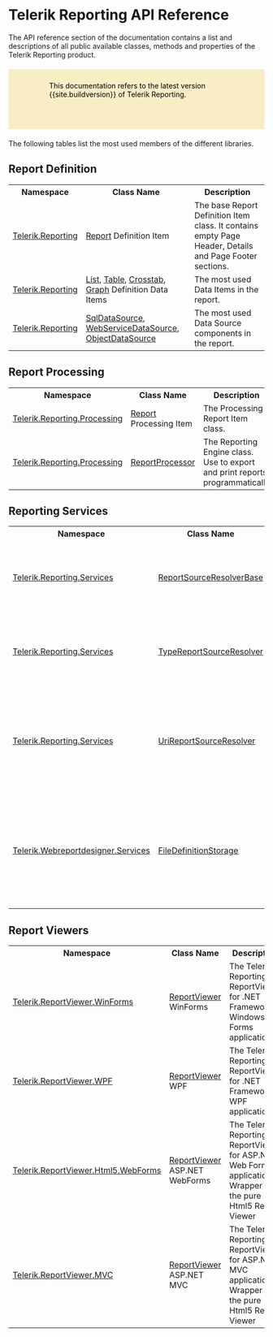 <style>
article {
  background: transparent !important;
}

div.contribution-panel {
  display: none;
}

blockquote {
  border: 0;
  margin: 20px 0;
  min-height: 70px;
  padding: 24px 80px;
  background-color: #f9edc6;
  background-image: url("/reporting/assets/important-icon.svg");
  color: #fff;
  background-repeat: no-repeat;
  background-size: 48px;
  background-position: center;
  background-position-x: 16px;
  background-position-y: 50%;
  color: #000000; }
  blockquote:not(.alert-note) a, blockquote:not(.alert-note) a:link {
    color: #000000;
    text-decoration: underline; }
    blockquote:not(.alert-note) a:hover, blockquote:not(.alert-note) a:active, blockquote:not(.alert-note) a:focus, blockquote:not(.alert-note) a:link:hover, blockquote:not(.alert-note) a:link:active, blockquote:not(.alert-note) a:link:focus {
      color: #000000;
      text-decoration: none !important; }
  blockquote p:first-child,
  blockquote ul:first-child,
  blockquote ol:first-child {
    margin-top: 0; }
  blockquote p:last-child,
  blockquote ul:last-child,
  blockquote ol:last-child {
    margin-bottom: 0; }
  blockquote.disclaimer {
    background-color: #eaebec;
    color: #4f5d6c; }
    blockquote.disclaimer p:first-child {
      color: #36393f; }
  blockquote.alert-note {
    margin-top: 2em;
    margin-bottom: 2em;
    background-color: #eaebec;
    color: #4f5d6c; }
  blockquote.important {
    background-color: #f9edc6;
    background-image: url("/reporting/assets/important-icon.svg"); }
  blockquote.caution {
    background-color: #f7e1df;
    background-image: url("/reporting/assets/caution-icon.svg"); }
  blockquote.tip {
    background-color: #e4f1df;
    background-image: url("/reporting/assets/tip-icon.svg"); }


article:not(.api-reference)>p:first-child, article:not(.api-reference) h1+p {
  font-size: 18px;
  font-weight: 300;
  line-height: 24px;
  margin-top: 15px;
  margin-bottom: 20px;
  font-family: "Roboto", Helvetica, Arial, sans-serif;
  color: #8a959f;
}

@media (min-width: 768px) {
  article:not(.api-reference)>p:first-child, article:not(.api-reference) h1+p {
    font-size: 22px;
    line-height: 28px;
  }
}

@media (min-width: 1025px) {
  article:not(.api-reference)>p:first-child, article:not(.api-reference) h1+p {
    font-size: 26px;
    line-height: 32px;
  }
}

</style>

# Telerik Reporting API Reference

The API reference section of the documentation contains a list and descriptions of all public available classes, methods and properties of the Telerik Reporting product.

> This documentation refers to the latest version {{site.buildversion}} of Telerik Reporting.

The following tables list the most used members of the different libraries.

## Report Definition

<table>
	<tbody>
		<tr>
			<th><span style="font-weight: bold;">Namespace</span></th>
			<th><span style="font-weight: bold;">Class Name</span></th>
			<th><span style="font-weight: bold;">Description</span></th>
		</tr>
		<tr>
			<td><a href="/api/Telerik.Reporting">Telerik.Reporting</a></td>
			<td><a href="/api/Telerik.Reporting.Report">Report</a> Definition Item</td>
			<td>The base Report Definition Item class. It contains empty Page Header, Details and Page Footer sections.</td>
		</tr>
		<tr>
			<td><a href="/api/Telerik.Reporting">Telerik.Reporting</a></td>
			<td><a href="/api/Telerik.Reporting.List">List</a>, <a href="/api/Telerik.Reporting.Table">Table</a>, <a href="/api/Telerik.Reporting.Crosstab">Crosstab</a>, <a href="/api/Telerik.Reporting.Graph">Graph</a> Definition Data Items</td>
			<td>The most used Data Items in the report.</td>
		</tr>
		<tr>
			<td><a href="/api/Telerik.Reporting">Telerik.Reporting</a></td>
			<td><a href="/api/Telerik.Reporting.SqlDataSource">SqlDataSource</a>, <a href="/api/Telerik.Reporting.WebServiceDataSource">WebServiceDataSource</a>, <a href="/api/Telerik.Reporting.ObjectDataSource">ObjectDataSource</a></td>
			<td>The most used Data Source components in the report.</td>
		</tr>
	</tbody>
</table>

## Report Processing

<table>
	<tbody>
		<tr>
			<th><span style="font-weight: bold;">Namespace</span></th>
			<th><span style="font-weight: bold;">Class Name</span></th>
			<th><span style="font-weight: bold;">Description</span></th>
		</tr>
		<tr>
			<td><a href="/api/Telerik.Reporting.Processing">Telerik.Reporting.Processing</a></td>
			<td><a href="/api/Telerik.Reporting.Processing.Report">Report</a> Processing Item</td>
			<td>The Processing Report Item class.</td>
		</tr>
		<tr>
			<td><a href="/api/Telerik.Reporting.Processing">Telerik.Reporting.Processing</a></td>
			<td><a href="/api/Telerik.Reporting.Processing.ReportProcessor">ReportProcessor</a></td>
			<td>The Reporting Engine class. Use to export and print reports programmatically</td>
		</tr>
	</tbody>
</table>

## Reporting Services

<table>
	<tbody>
		<tr>
			<th><span style="font-weight: bold;">Namespace</span></th>
			<th><span style="font-weight: bold;">Class Name</span></th>
			<th><span style="font-weight: bold;">Description</span></th>
		</tr>
		<tr>
			<td><a href="/api/Telerik.Reporting.Services">Telerik.Reporting.Services</a></td>
			<td><a href="/api/Telerik.Reporting.Services.ReportSourceResolverBase">ReportSourceResolverBase</a></td>
			<td>The Telerik Reporting REST Service basic ReportSource Resolver class for ASP.NET Framework.</td>
		</tr>
		<tr>
			<td><a href="/api/Telerik.Reporting.Services">Telerik.Reporting.Services</a></td>
			<td><a href="/api/Telerik.Reporting.Services.TypeReportSourceResolver">TypeReportSourceResolver</a></td>
			<td>The Telerik Reporting REST Service built-in ReportSource Resolver for CLR (CS/VB) report definitions.</td>
		</tr>
		<tr>
			<td><a href="/api/Telerik.Reporting.Services">Telerik.Reporting.Services</a></td>
			<td><a href="/api/Telerik.Reporting.Services.UriReportSourceResolver">UriReportSourceResolver</a></td>
			<td>The Telerik Reporting REST Service built-in ReportSource Resolver for declarative (TRDP/TRDX/TRBP) report definitions from a local directory.</td>
		</tr>
		<tr>
			<td><a href="/api/Telerik.Reporting.Services">Telerik.Webreportdesigner.Services</a></td>
			<td><a href="/api/telerik.webreportdesigner.services.filedefinitionstorage">FileDefinitionStorage</a></td>
			<td>The Telerik Web Report Designer REST Service built-in file-based definition storage to resolve declarative (TRDP/TRDX/TRBP) report definitions from a local directory.</td>
		</tr>
	</tbody>
</table>

## Report Viewers

<table>
	<tbody>
		<tr>
			<th><span style="font-weight: bold;">Namespace</span></th>
			<th><span style="font-weight: bold;">Class Name</span></th>
			<th><span style="font-weight: bold;">Description</span></th>
		</tr>
		<tr>
			<td><a href="/api/Telerik.ReportViewer.WinForms">Telerik.ReportViewer.WinForms</a></td>
			<td><a href="/api/Telerik.ReportViewer.WinForms.ReportViewer">ReportViewer</a> WinForms</td>
			<td>The Telerik Reporting ReportViewer for .NET Framework Windows Forms applications.</td>
		</tr>
		<tr>
			<td><a href="/api/Telerik.ReportViewer.WPF">Telerik.ReportViewer.WPF</a></td>
			<td><a href="/api/Telerik.ReportViewer.WPF.ReportViewer">ReportViewer</a> WPF</td>
			<td>The Telerik Reporting ReportViewer for .NET Framework WPF applications.</td>
		</tr>
		<tr>
			<td><a href="/api/Telerik.ReportViewer.Html5.WebForms">Telerik.ReportViewer.Html5.WebForms</a></td>
			<td><a href="/api/Telerik.ReportViewer.Html5.WebForms.ReportViewer">ReportViewer</a> ASP.NET WebForms</td>
			<td>The Telerik Reporting ReportViewer for ASP.NET Web Forms applications. Wrapper of the pure Html5 Report Viewer</td>
		</tr>
		<tr>
			<td><a href="/api/Telerik.ReportViewer.MVC">Telerik.ReportViewer.MVC</a></td>
			<td><a href="/api/Telerik.ReportViewer.MVC">ReportViewer</a> ASP.NET MVC</td>
			<td>The Telerik Reporting ReportViewer for ASP.NET MVC applications. Wrapper of the pure Html5 Report Viewer</td>
		</tr>
	</tbody>
</table>
